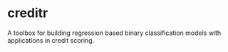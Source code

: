 # creditr

A toolbox for building regression based binary classification models with applications in credit scoring.
